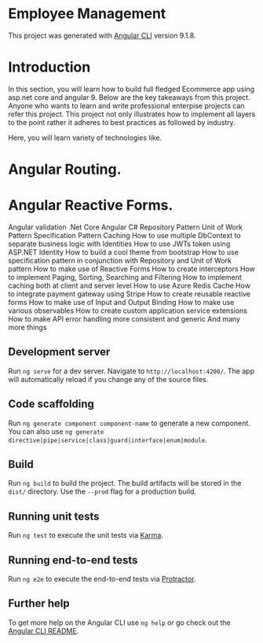 # Employee Management 

This project was generated with [Angular CLI](https://github.com/angular/angular-cli) version 9.1.8.


# Introduction
In this section, you will learn how to build full fledged Ecommerce app using asp.net core and angular 9. Below are the key takeaways from this project. Anyone who wants to learn and write professional enterpise projects can refer this project. This project not only illustrates how to implement all layers to the point rather it adheres to best practices as followed by industry.

Here, you will learn variety of technologies like.

# Angular Routing.
# Angular Reactive Forms.
Angular validation
.Net Core
Angular
C#
Repository Pattern
Unit of Work Pattern
Specification Pattern
Caching
How to use multiple DbContext to separate business logic with Identities
How to use JWTs token using ASP.NET Identity
How to build a cool theme from bootstrap
How to use specification pattern in conjunction with Repository and Unit of Work pattern
How to make use of Reactive Forms
How to create interceptors
How to implement Paging, Sorting, Searching and Filtering
How to implement caching both at client and server level
How to use Azure Redis Cache
How to integrate payment gateway using Stripe
How to create reusable reactive forms
How to make use of Input and Output Binding
How to make use various observables
How to create custom application service extensions
How to make API error handling more consistent and generic
And many more things

## Development server

Run `ng serve` for a dev server. Navigate to `http://localhost:4200/`. The app will automatically reload if you change any of the source files.

## Code scaffolding

Run `ng generate component component-name` to generate a new component. You can also use `ng generate directive|pipe|service|class|guard|interface|enum|module`.

## Build

Run `ng build` to build the project. The build artifacts will be stored in the `dist/` directory. Use the `--prod` flag for a production build.

## Running unit tests

Run `ng test` to execute the unit tests via [Karma](https://karma-runner.github.io).

## Running end-to-end tests

Run `ng e2e` to execute the end-to-end tests via [Protractor](http://www.protractortest.org/).

## Further help

To get more help on the Angular CLI use `ng help` or go check out the [Angular CLI README](https://github.com/angular/angular-cli/blob/master/README.md).
